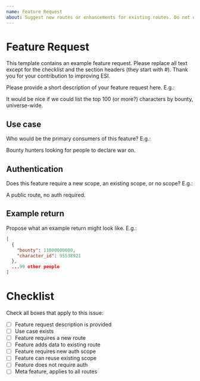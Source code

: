 ```yaml
---
name: Feature Request
about: Suggest new routes or enhancements for existing routes. Do not open duplicate feature requests! Instead, thumbs up the parent comment of a similar issue and join that issue's discussion.
---
```


# Feature Request

This template contains an example feature request. Please replace all text except for the checklist and the section headers (they start with \#). Thank you for your contribution to improving ESI.

Please provide a short description of your feature request here. E.g.:

It would be nice if we could list the top 100 (or more?) characters by bounty, universe-wide.

## Use case

Who would be the primary consumers of this feature? E.g.:

Bounty hunters looking for people to declare war on.

## Authentication

Does this feature require a new scope, an existing scope, or no scope? E.g.:

A public route, no auth required.

## Example return

Propose what an example return might look like. E.g.:

```json
[
  {
    "bounty": 11000000000,
    "character_id": 95538921
  },
  ...99 other people
]
```

# Checklist

Check all boxes that apply to this issue:

- [ ] Feature request description is provided
- [ ] Use case exists
- [ ] Feature requires a new route
- [ ] Feature adds data to existing route
- [ ] Feature requires new auth scope
- [ ] Feature can reuse existing scope
- [ ] Feature does not require auth
- [ ] Meta feature, applies to all routes

